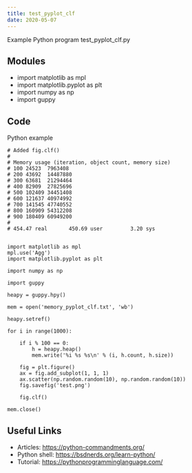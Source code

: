 ```yaml
---
title: test_pyplot_clf
date: 2020-05-07
---
```

Example Python program test_pyplot_clf.py

## Modules

* import matplotlib as mpl
* import matplotlib.pyplot as plt
* import numpy as np
* import guppy

## Code

Python example

    # Added fig.clf()
    #
    # Memory usage (iteration, object count, memory size)
    # 100 24523  7963408
    # 200 43692  14487880
    # 300 63681  21294464
    # 400 82909  27825696
    # 500 102409 34451408
    # 600 121637 40974992
    # 700 141545 47740552
    # 800 160909 54312208
    # 900 180409 60949200
    #
    # 454.47 real       450.69 user         3.20 sys
    
    
    import matplotlib as mpl
    mpl.use('Agg')
    import matplotlib.pyplot as plt
    
    import numpy as np
    
    import guppy
    
    heapy = guppy.hpy()
    
    mem = open('memory_pyplot_clf.txt', 'wb')
    
    heapy.setref()
    
    for i in range(1000):
    
        if i % 100 == 0:
            h = heapy.heap()
            mem.write('%i %s %s\n' % (i, h.count, h.size))
    
        fig = plt.figure()
        ax = fig.add_subplot(1, 1, 1)
        ax.scatter(np.random.random(10), np.random.random(10))
        fig.savefig('test.png')
    
        fig.clf()
    
    mem.close()
    

## Useful Links

- Articles: https://python-commandments.org/
- Python shell: https://bsdnerds.org/learn-python/
- Tutorial: https://pythonprogramminglanguage.com/

